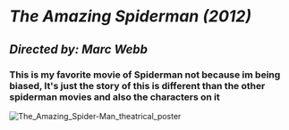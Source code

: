 # *The Amazing Spiderman (2012)*

## *Directed by: 	Marc Webb*

### **This is my favorite movie of Spiderman not because im being biased, It's just the story of this is different than the other spiderman movies and also the characters on it**

![The_Amazing_Spider-Man_theatrical_poster](https://github.com/Nayeonji/app-dev./assets/135140598/b0677664-c31b-46fc-96cc-d7f654e15b29)


